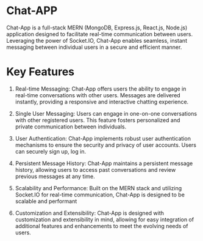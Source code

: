 
# Chat-APP

Chat-App is a full-stack MERN (MongoDB, Express.js, React.js, Node.js) application designed to facilitate real-time communication between users. Leveraging the power of Socket.IO, Chat-App enables seamless, instant messaging between individual users in a secure and efficient manner.

# Key Features

1. Real-time Messaging: 
Chat-App offers users the ability to engage in real-time conversations with other users. Messages are delivered instantly, providing a responsive and interactive chatting experience.

2. Single User Messaging: 
Users can engage in one-on-one conversations with other registered users. This feature fosters personalized and private communication between individuals.

3. User Authentication: 
Chat-App implements robust user authentication mechanisms to ensure the security and privacy of user accounts. Users can securely sign up, log in.

4. Persistent Message History: 
Chat-App maintains a persistent message history, allowing users to access past conversations and review previous messages at any time.

5. Scalability and Performance:
Built on the MERN stack and utilizing Socket.IO for real-time communication, Chat-App is designed to be scalable and performant

6. Customization and Extensibility:
Chat-App is designed with customization and extensibility in mind, allowing for easy integration of additional features and enhancements to meet the evolving needs of users.
